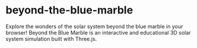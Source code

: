 # beyond-the-blue-marble
Explore the wonders of the solar system beyond the blue marble in your browser! Beyond the Blue Marble is an interactive and educational 3D solar system simulation built with Three.js. 
